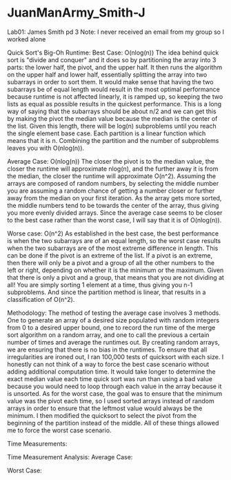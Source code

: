 # JuanManArmy_Smith-J
Lab01: James Smith pd 3
  Note: I never received an email from my group so I worked alone

Quick Sort's Big-Oh Runtime:
  Best Case: O(nlog(n))
    The idea behind quick sort is "divide and conquer" and it does so by partitioning the array into 3 parts: the lower half, the pivot, and the upper half. It then runs the algorithm on the upper half and lower half, essentially splitting the array into two subarrays in order to sort them. It would make sense that having the two subarrays be of equal length would result in the most optimal performance because runtime is not affected linearly, it is ramped up, so keeping the two lists as equal as possible results in the quickest performance. This is a long way of saying that the subarrays should be about n/2 and we can get this by making the pivot the median value because the median is the center of the list. Given this length, there will be log(n) subproblems until you reach the single element base case. Each partition is a linear function which means that it is n. Combining the partition and the number of subproblems leaves you with O(nlog(n)).
  
  Average Case: O(nlog(n))
    The closer the pivot is to the median value, the closer the runtime will approximate nlog(n), and the further away it is from the median, the closer the runtime will approximate O(n^2). Assuming the arrays are composed of random numbers, by selecting the middle number you are assuming a random chance of getting a number closer or further away from the median on your first iteration. As the array gets more sorted, the middle numbers tend to be towards the center of the array, thus giving you more evenly divided arrays. Since the average case seems to be closer to the best case rather than the worst case, I will say that it is of O(nlog(n)).
  
  Worse case: O(n^2)
    As established in the best case, the best performance is when the two subarrays are of an equal length, so the worst case results when the two subarrays are of the most extreme difference in length. This can be done if the pivot is an extreme of the list. If a pivot is an extreme, then there will only be a pivot and a group of all the other numbers to the left or right, depending on whether it is the minimum or the maximum. Given that there is only a pivot and a group, that means that you are not dividing at all! You are simply sorting 1 element at a time, thus giving you n-1 subproblems. And since the partition method is linear, that results in a classification of O(n^2).


Methodology: 
  The method of testing the average case involves 3 methods. One to generate an array of a desired size populated with random integers from 0 to a desired upper bound, one to record the run time of the merge sort algorithm on a random array, and one to call the previous a certain number of times and average the runtimes out. By creating random arrays, we are ensuring that there is no bias in the runtimes. To ensure that all irregularities are ironed out, I ran 100,000 tests of quicksort with each size.
  I honestly can not think of a way to force the best case scenario without adding additional computation time. It would take longer to determine the exact median value each time quick sort was run than using a bad value because you would need to loop through each value in the array because it is unsorted.
  As for the worst case, the goal was to ensure that the minimum value was the pivot each time, so I used sorted arrays instead of random arrays in order to ensure that the leftmost value would always be the minimum. I then modified the quicksort to select the pivot from the beginning of the partition instead of the middle. All of these things allowed me to force the worst case scenario. 


Time Measurements: <insert link here>

Time Measurement Analysis:
  Average Case:
  
  Worst Case:
